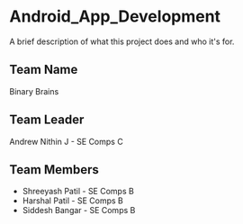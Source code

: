 
# Android_App_Development

A brief description of what this project does and who it's for.




## Team Name
Binary Brains
## Team Leader
Andrew Nithin J - SE Comps C 
## Team Members
- Shreeyash Patil - SE Comps B
- Harshal Patil - SE Comps B
- Siddesh Bangar - SE Comps B